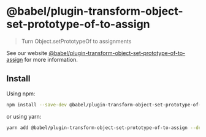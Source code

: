 # @babel/plugin-transform-object-set-prototype-of-to-assign

> Turn Object.setPrototypeOf to assignments

See our website [@babel/plugin-transform-object-set-prototype-of-to-assign](https://babeljs.io/docs/en/next/babel-plugin-transform-object-set-prototype-of-to-assign.html) for more information.

## Install

Using npm:

```sh
npm install --save-dev @babel/plugin-transform-object-set-prototype-of-to-assign
```

or using yarn:

```sh
yarn add @babel/plugin-transform-object-set-prototype-of-to-assign --dev
```
